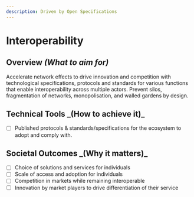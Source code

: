 ```yaml
---
description: Driven by Open Specifications
---
```


# Interoperability

## Overview _(What to aim for)_

Accelerate network effects to drive innovation and competition with technological specifications, protocols and standards for various functions that enable interoperability across multiple actors. Prevent silos, fragmentation of networks, monopolisation, and walled gardens by design.

## **Technical Tools **_**(How to achieve it)**_&#x20;

* [ ] Published protocols & standards/specifications for the ecosystem to adopt and comply with.

## **Societal Outcomes **_**(Why it matters)**_

* [ ] Choice of solutions and services for individuals
* [ ] Scale of access and adoption for individuals
* [ ] Competition in markets while remaining interoperable
* [ ] Innovation by market players to drive differentiation of their service
